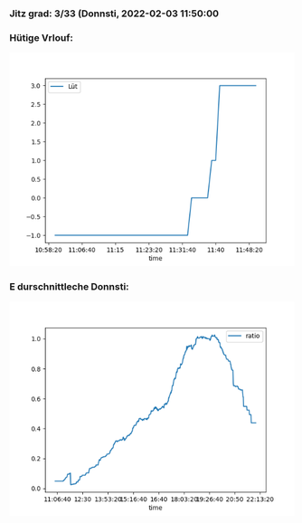 ### Jitz grad: 3/33 (Donnsti, 2022-02-03 11:50:00

### Hütige Vrlouf:
![Graph](Today.png)

### E durschnittleche Donnsti:
![Graph](Donnsti.png)